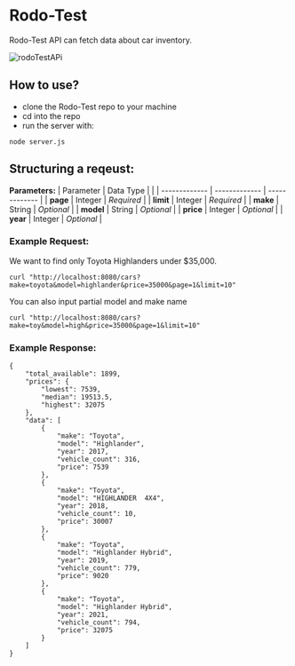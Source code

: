 # Rodo-Test
Rodo-Test API can fetch data about car inventory.

![rodoTestAPi](https://user-images.githubusercontent.com/50976344/124258710-90b24b80-dae2-11eb-9fd3-840bc0ea3727.png)


## How to use?
- clone the Rodo-Test repo to your machine
- cd into the repo
- run the server with:
```
node server.js
```

## Structuring a reqeust:
**Parameters:**
|   Parameter   |   Data Type   |                |
| ------------- | ------------- | -------------  |
|   **page**    |    Integer    |    *Required*    |
|   **limit**   |    Integer    |    *Required*    |
|   **make**    |    String     |    *Optional*    |
|   **model**   |    String     |    *Optional*    |
|   **price**   |    Integer    |    *Optional*    |
|   **year**    |    Integer    |    *Optional*    |


### Example Request:
We want to find only Toyota Highlanders under $35,000.
```
curl "http://localhost:8080/cars?make=toyota&model=highlander&price=35000&page=1&limit=10"
```
You can also input partial model and make name
```
curl "http://localhost:8080/cars?make=toy&model=high&price=35000&page=1&limit=10"
```

### Example Response:

```
{
    "total_available": 1899,
    "prices": {
        "lowest": 7539,
        "median": 19513.5,
        "highest": 32075
    },
    "data": [
        {
            "make": "Toyota",
            "model": "Highlander",
            "year": 2017,
            "vehicle_count": 316,
            "price": 7539
        },
        {
            "make": "Toyota",
            "model": "HIGHLANDER  4X4",
            "year": 2018,
            "vehicle_count": 10,
            "price": 30007
        },
        {
            "make": "Toyota",
            "model": "Highlander Hybrid",
            "year": 2019,
            "vehicle_count": 779,
            "price": 9020
        },
        {
            "make": "Toyota",
            "model": "Highlander Hybrid",
            "year": 2021,
            "vehicle_count": 794,
            "price": 32075
        }
    ]
}

```



